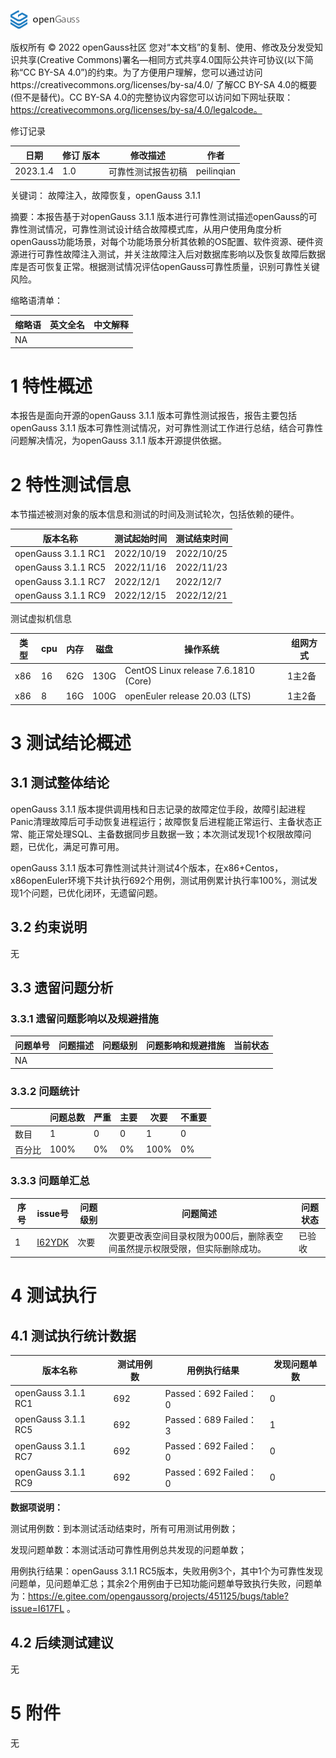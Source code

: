 ![avatar](../../../images/openGauss.png)

版权所有 © 2022  openGauss社区
 您对“本文档”的复制、使用、修改及分发受知识共享(Creative Commons)署名—相同方式共享4.0国际公共许可协议(以下简称“CC BY-SA 4.0”)的约束。为了方便用户理解，您可以通过访问https://creativecommons.org/licenses/by-sa/4.0/ 了解CC BY-SA 4.0的概要 (但不是替代)。CC BY-SA 4.0的完整协议内容您可以访问如下网址获取：https://creativecommons.org/licenses/by-sa/4.0/legalcode。

修订记录

| 日期     | 修订   版本 | 修改描述           | 作者       |
| -------- | ----------- | ------------------ | ---------- |
| 2023.1.4 | 1.0         | 可靠性测试报告初稿 | peilinqian |

 关键词： 故障注入，故障恢复，openGauss 3.1.1

 

摘要：本报告基于对openGauss 3.1.1 版本进行可靠性测试描述openGauss的可靠性测试情况，可靠性测试设计结合故障模式库，从用户使用角度分析openGauss功能场景，对每个功能场景分析其依赖的OS配置、软件资源、硬件资源进行可靠性故障注入测试，并关注故障注入后对数据库影响以及恢复故障后数据库是否可恢复正常。根据测试情况评估openGauss可靠性质量，识别可靠性关键风险。

 

缩略语清单：

| 缩略语 | 英文全名 | 中文解释 |
| ------ | -------- | -------- |
| NA     |          |          |

# 1     特性概述

本报告是面向开源的openGauss 3.1.1 版本可靠性测试报告，报告主要包括openGauss 3.1.1 版本可靠性测试情况，对可靠性测试工作进行总结，结合可靠性问题解决情况，为openGauss 3.1.1 版本开源提供依据。

# 2     特性测试信息

本节描述被测对象的版本信息和测试的时间及测试轮次，包括依赖的硬件。

| 版本名称            | 测试起始时间 | 测试结束时间 |
| ------------------- | ------------ | ------------ |
| openGauss 3.1.1 RC1 | 2022/10/19   | 2022/10/25   |
| openGauss 3.1.1 RC5 | 2022/11/16   | 2022/11/23   |
| openGauss 3.1.1 RC7 | 2022/12/1    | 2022/12/7    |
| openGauss 3.1.1 RC9 | 2022/12/15   | 2022/12/21   |

测试虚拟机信息

| 类型 | cpu  | 内存 | 磁盘 | 操作系统                             | 组网方式 |
| ---- | ---- | ---- | ---- | ------------------------------------ | -------- |
| x86  | 16   | 62G  | 130G | CentOS Linux release 7.6.1810 (Core) | 1主2备   |
| x86  | 8    | 16G  | 100G | openEuler release 20.03 (LTS)        | 1主2备   |

# 3     测试结论概述

## 3.1   测试整体结论

openGauss 3.1.1 版本提供调用栈和日志记录的故障定位手段，故障引起进程Panic清理故障后可手动恢复进程运行；故障恢复后进程能正常运行、主备状态正常、能正常处理SQL、主备数据同步且数据一致；本次测试发现1个权限故障问题，已优化，满足可靠可用。

openGauss 3.1.1 版本可靠性测试共计测试4个版本，在x86+Centos，x86openEuler环境下共计执行692个用例，测试用例累计执行率100%，测试发现1个问题，已优化闭环，无遗留问题。

## 3.2   约束说明

无

## 3.3   遗留问题分析

### 3.3.1 遗留问题影响以及规避措施

| 问题单号 | 问题描述 | 问题级别 | 问题影响和规避措施 | 当前状态 |
| -------- | -------- | -------- | ------------------ | -------- |
| NA       |          |          |                    |          |

### 3.3.2 问题统计

|        | 问题总数 | 严重 | 主要 | 次要 | 不重要 |
| ------ | -------- | ---- | ---- | ---- | ------ |
| 数目   | 1        | 0    | 0    | 1    | 0      |
| 百分比 | 100%     | 0%   | 0%   | 100% | 0%     |

### 3.3.3 问题单汇总

| 序号 | issue号                                                      | 问题级别 | 问题简述                                                     | 问题状态 |
| ---- | ------------------------------------------------------------ | -------- | ------------------------------------------------------------ | -------- |
| 1    | [I62YDK](https://gitee.com/opengauss/openGauss-server/issues/I62YDK) | 次要     | 次要更改表空间目录权限为000后，删除表空间虽然提示权限受限，但实际删除成功。 | 已验收   |

# 4     测试执行

## 4.1   测试执行统计数据

| 版本名称            | 测试用例数 | 用例执行结果          | 发现问题单数 |
| ------------------- | ---------- | --------------------- | ------------ |
| openGauss 3.1.1 RC1 | 692        | Passed：692 Failed：0 | 0            |
| openGauss 3.1.1 RC5 | 692        | Passed：689 Failed：3 | 1            |
| openGauss 3.1.1 RC7 | 692        | Passed：692 Failed：0 | 0            |
| openGauss 3.1.1 RC9 | 692        | Passed：692 Failed：0 | 0            |

**数据项说明：**

测试用例数：到本测试活动结束时，所有可用测试用例数；

发现问题单数：本测试活动可靠性用例总共发现的问题单数；

用例执行结果：openGauss 3.1.1 RC5版本，失败用例3个，其中1个为可靠性发现问题单，见问题单汇总；其余2个用例由于已知功能问题单导致执行失败，问题单为：https://e.gitee.com/opengaussorg/projects/451125/bugs/table?issue=I617FL 。

## 4.2   后续测试建议

无

# 5     附件

无